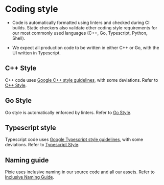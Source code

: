 # Coding style

* Code is automatically formatted using linters and checked during CI builds. Static
  checkers also validate other coding style requirements for our most commonly used
  languages (C++, Go, Typescript, Python, Shell).

* We expect all production code to be written in either C++ or Go, with the UI written
  in Typescript.

## C++ Style

C++ code uses [Google C++ style guidelines](https://google.github.io/styleguide/cppguide.html), with
some deviations. Refer to [C++ Style](cc_style.md).

## Go Style

Go style is automatically enforced by linters. Refer to [Go Style](go_style.md).

## Typescript style

Typescript code uses [Google Typescript style guidelines](https://google.github.io/styleguide/tsguide.html),
with some deviations. Refer to [Typescript Style](typescript_style.md).

## Naming guide

Pixie uses inclusive naming in our source code and all our assets. Refer to
[Inclusive Naming Guide](inclusive_naming_guide.md).
